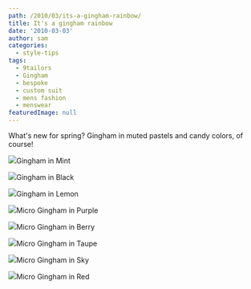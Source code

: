 ```yaml
---
path: /2010/03/its-a-gingham-rainbow/
title: It's a gingham rainbow
date: '2010-03-03'
author: sam
categories:
  - style-tips
tags:
  - 9tailors
  - Gingham
  - bespoke
  - custom suit
  - mens fashion
  - menswear
featuredImage: null
---
```

What's new for spring? Gingham in muted pastels and candy colors, of course!

[![](http://3.bp.blogspot.com/_RlJ3L7W6dBw/S46jlpaAtJI/AAAAAAAAILU/CpCCUQ2YOFk/s320/P1010092+copy.jpg)](http://3.bp.blogspot.com/_RlJ3L7W6dBw/S46jlpaAtJI/AAAAAAAAILU/CpCCUQ2YOFk/s1600-h/P1010092+copy.jpg)Gingham in Mint

[![](http://4.bp.blogspot.com/_RlJ3L7W6dBw/S46jlSSm5NI/AAAAAAAAILM/Ry5JZSisvsQ/s320/P1010091+copy.jpg)](http://4.bp.blogspot.com/_RlJ3L7W6dBw/S46jlSSm5NI/AAAAAAAAILM/Ry5JZSisvsQ/s1600-h/P1010091+copy.jpg)Gingham in Black

[![](http://4.bp.blogspot.com/_RlJ3L7W6dBw/S46jku51plI/AAAAAAAAILE/i0lUmMc-DXw/s320/P1010090+copy.jpg)](http://4.bp.blogspot.com/_RlJ3L7W6dBw/S46jku51plI/AAAAAAAAILE/i0lUmMc-DXw/s1600-h/P1010090+copy.jpg)Gingham in Lemon

[![](http://3.bp.blogspot.com/_RlJ3L7W6dBw/S46jJaoB8vI/AAAAAAAAIK8/R2XmxeRWGMk/s320/P1010089+copy.jpg)](http://3.bp.blogspot.com/_RlJ3L7W6dBw/S46jJaoB8vI/AAAAAAAAIK8/R2XmxeRWGMk/s1600-h/P1010089+copy.jpg)Micro Gingham in Purple

[![](http://4.bp.blogspot.com/_RlJ3L7W6dBw/S46jJAWv9sI/AAAAAAAAIK0/WxfOmkX0kbM/s320/P1010088+copy.jpg)](http://4.bp.blogspot.com/_RlJ3L7W6dBw/S46jJAWv9sI/AAAAAAAAIK0/WxfOmkX0kbM/s1600-h/P1010088+copy.jpg)Micro Gingham in Berry

[![](http://1.bp.blogspot.com/_RlJ3L7W6dBw/S46jI8UBMsI/AAAAAAAAIKs/My6Kz81Lh_I/s320/P1010087+copy.jpg)](http://1.bp.blogspot.com/_RlJ3L7W6dBw/S46jI8UBMsI/AAAAAAAAIKs/My6Kz81Lh_I/s1600-h/P1010087+copy.jpg)Micro Gingham in Taupe

[![](http://3.bp.blogspot.com/_RlJ3L7W6dBw/S46jIoUoexI/AAAAAAAAIKk/zm5PLTzi4KE/s320/P1010086+copy.jpg)](http://3.bp.blogspot.com/_RlJ3L7W6dBw/S46jIoUoexI/AAAAAAAAIKk/zm5PLTzi4KE/s1600-h/P1010086+copy.jpg)Micro Gingham in Sky

[![](http://3.bp.blogspot.com/_RlJ3L7W6dBw/S46jIEdSqVI/AAAAAAAAIKc/O6ykaYYzgB8/s320/P1010085+copy.jpg)](http://3.bp.blogspot.com/_RlJ3L7W6dBw/S46jIEdSqVI/AAAAAAAAIKc/O6ykaYYzgB8/s1600-h/P1010085+copy.jpg)Micro Gingham in Red